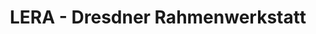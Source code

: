 ---
title: "LERA - Dresdner Rahmenwerkstatt"
url: /dresden/lera-dresdner-rahmenwerkstatt/
shop: Rahmen
---